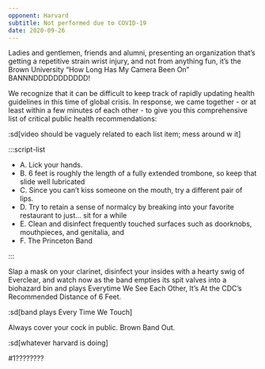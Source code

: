 ```yaml
---
opponent: Harvard
subtitle: Not performed due to COVID-19
date: 2020-09-26
---
```


Ladies and gentlemen, friends and alumni, presenting an organization that’s getting a repetitive strain wrist injury, and not from anything fun, it’s the Brown University “How Long Has My Camera Been On” BANNNDDDDDDDDDDD!

We recognize that it can be difficult to keep track of rapidly updating health guidelines in this time of global crisis. In response, we came together - or at least within a few minutes of each other - to give you this comprehensive list of critical public health recommendations:

:sd[video should be vaguely related to each list item; mess around w it]

:::script-list

- A. Lick your hands.
- B. 6 feet is roughly the length of a fully extended trombone, so keep that slide well lubricated
- C. Since you can’t kiss someone on the mouth, try a different pair of lips.
- D. Try to retain a sense of normalcy by breaking into your favorite restaurant to just... sit for a while
- E. Clean and disinfect frequently touched surfaces such as doorknobs, mouthpieces, and genitalia, and
- F. The Princeton Band

:::

Slap a mask on your clarinet, disinfect your insides with a hearty swig of Everclear, and watch now as the band empties its spit valves into a biohazard bin and plays Everytime We See Each Other, It’s At the CDC’s Recommended Distance of 6 Feet.

:sd[band plays Every Time We Touch]

Always cover your cock in public. Brown Band Out.

:sd[whatever harvard is doing]

#1????????
